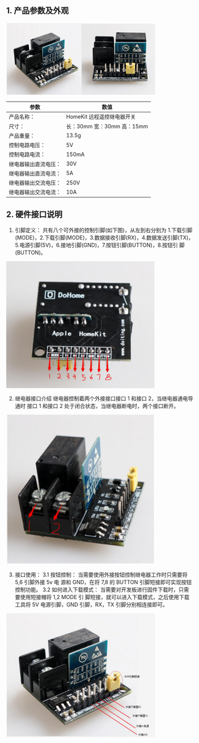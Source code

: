 ## 1. 产品参数及外观

 <img src="../README_IMAGE/1.png" width="400" />

|参数                   |数值                                         |
|-----------------------|-------------------------------------------|
|产品名称：               | HomeKit 远程遥控继电器开关                 |
|尺寸：                  |长：30mm 宽：30mm 高：15mm                       |
|产品重量：              |13.5g                                  |
|控制电路电压：           |5V                                      |
|控制电路电流：           |150mA                                     |
|继电器输出直流电压：           |30V                                      |
|继电器输出直流电流：             |5A                                      |
|继电器输出交流电压：             |250V                                      |
|继电器输出交流电流：                  |10A                                       |


## 2. 硬件接口说明

1. 引脚定义： 共有八个可外接的控制引脚(如下图)，从左到右分别为 1.下载引脚 (MODE)，2.下载引脚(MODE)，3.数据接收引脚(RX)，4.数据发送引脚(TX)， 5.电源引脚(5V)，6.接地引脚(GND)，7.按钮引脚(BUTTON)，8.按钮引 脚(BUTTON)。

 <img src="../README_IMAGE/2.png" width="400" />
 
 2. 继电器接口介绍 继电器控制着两个外接接口接口 1 和接口 2，当继电器通电导通时 接口 1 和接口 2 处于闭合状态，当继电器断电时，两个接口断开。
 
  <img src="../README_IMAGE/3.png" width="400" />
  
  3. 接口使用： 3.1 按钮控制： 当需要使用外接按钮控制继电器工作时只需要将 5,6 引脚外接 5v 电 源和 GND，在将 7,8 的 BUTTON 引脚短接即可实现按钮控制功能。 3.2 如何进入下载模式： 当需要对开发板进行固件下载时，只需要使用短接帽将 1,2 MODE 引 脚短接，就可以进入下载模式，之后使用下载工具将 5V 电源引脚，GND 引脚，RX，TX 引脚分别相连接即可。
  
  <img src="../README_IMAGE/4.png" width="400" />
